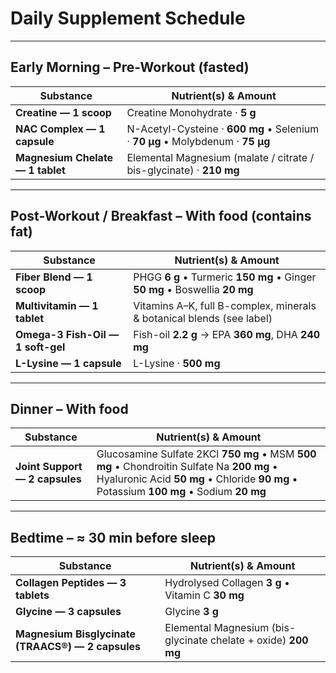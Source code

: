 # Daily Supplement Schedule

---

## Early Morning – **Pre-Workout (fasted)**

| Substance | Nutrient(s) & Amount |
|-----------|----------------------|
| **Creatine — 1 scoop** | Creatine Monohydrate · **5 g** |
| **NAC Complex — 1 capsule** | N-Acetyl-Cysteine · **600 mg** • Selenium · **70 µg** • Molybdenum · **75 µg** |
| **Magnesium Chelate — 1 tablet** | Elemental Magnesium (malate / citrate / bis-glycinate) · **210 mg** |

---

## Post-Workout / Breakfast – **With food (contains fat)**

| Substance | Nutrient(s) & Amount |
|-----------|----------------------|
| **Fiber Blend — 1 scoop** | PHGG **6 g** • Turmeric **150 mg** • Ginger **50 mg** • Boswellia **20 mg** |
| **Multivitamin — 1 tablet** | Vitamins A–K, full B-complex, minerals & botanical blends (see label) |
| **Omega-3 Fish-Oil — 1 soft-gel** | Fish-oil **2.2 g** → EPA **360 mg**, DHA **240 mg** |
| **L-Lysine — 1 capsule** | L-Lysine · **500 mg** |

---

## Dinner – **With food**

| Substance | Nutrient(s) & Amount |
|-----------|----------------------|
| **Joint Support — 2 capsules** | Glucosamine Sulfate 2KCl **750 mg** • MSM **500 mg** • Chondroitin Sulfate Na **200 mg** • Hyaluronic Acid **50 mg** • Chloride **90 mg** • Potassium **100 mg** • Sodium **20 mg** |

---

## Bedtime – **≈ 30 min before sleep**

| Substance | Nutrient(s) & Amount |
|-----------|----------------------|
| **Collagen Peptides — 3 tablets** | Hydrolysed Collagen **3 g** • Vitamin C **30 mg** |
| **Glycine — 3 capsules** | Glycine **3 g** |
| **Magnesium Bisglycinate (TRAACS®) — 2 capsules** | Elemental Magnesium (bis-glycinate chelate + oxide) **200 mg** |